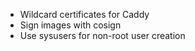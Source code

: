 - Wildcard certificates for Caddy
- Sign images with cosign
- Use sysusers for non-root user creation
